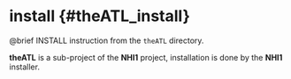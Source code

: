 <!---
 *  @file         NHI1/theATL/INSTALL.md
 *  @brief        tag: nhi1-release-250425
 *  @copyright    (C) NHI - #1 - Project - Group
 *                This software has NO permission to copy,
 *                please contact AUTHOR for additional information
-->

install {#theATL_install}
=======

@brief INSTALL instruction from the `theATL` directory.

__theATL__ is a sub-project of the __NHI1__ project, 
installation is done by the __NHI1__ installer.

